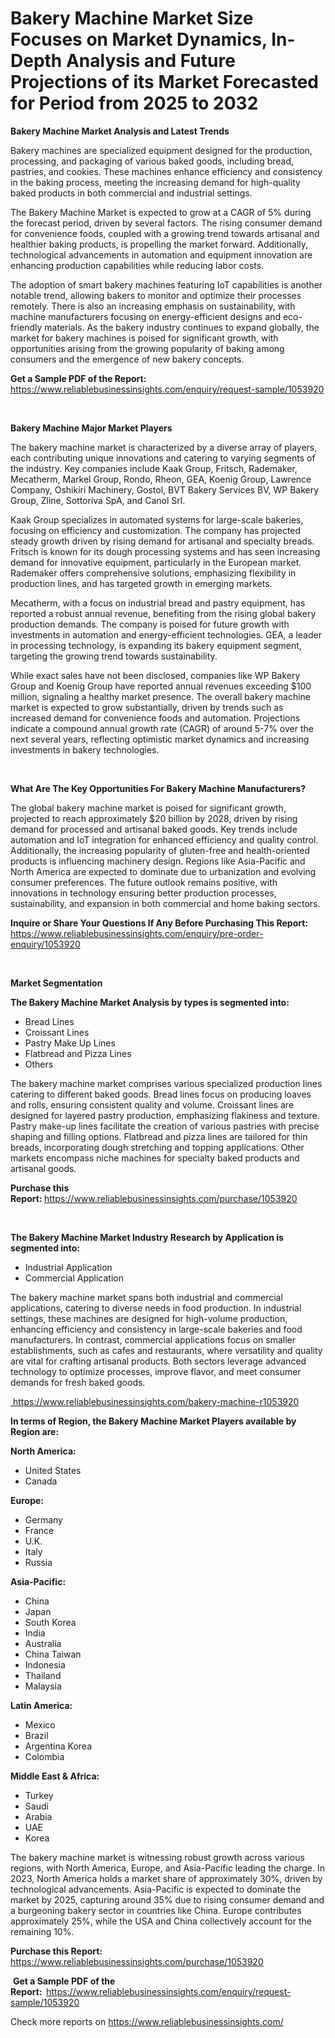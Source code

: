 <p><h1>Bakery Machine Market Size Focuses on Market Dynamics, In-Depth Analysis and Future Projections of its Market Forecasted for Period from 2025 to 2032</h1></p><p><strong>Bakery Machine Market Analysis and Latest Trends</strong></p>
<p><p>Bakery machines are specialized equipment designed for the production, processing, and packaging of various baked goods, including bread, pastries, and cookies. These machines enhance efficiency and consistency in the baking process, meeting the increasing demand for high-quality baked products in both commercial and industrial settings.</p><p>The Bakery Machine Market is expected to grow at a CAGR of 5% during the forecast period, driven by several factors. The rising consumer demand for convenience foods, coupled with a growing trend towards artisanal and healthier baking products, is propelling the market forward. Additionally, technological advancements in automation and equipment innovation are enhancing production capabilities while reducing labor costs. </p><p>The adoption of smart bakery machines featuring IoT capabilities is another notable trend, allowing bakers to monitor and optimize their processes remotely. There is also an increasing emphasis on sustainability, with machine manufacturers focusing on energy-efficient designs and eco-friendly materials. As the bakery industry continues to expand globally, the market for bakery machines is poised for significant growth, with opportunities arising from the growing popularity of baking among consumers and the emergence of new bakery concepts.</p></p>
<p><strong>Get a Sample PDF of the Report:&nbsp;</strong> <a href="https://www.reliablebusinessinsights.com/enquiry/request-sample/1053920?utm_campaign=2220&utm_medium=2&utm_source=Github&utm_content=ia&utm_term=17022025&utm_id=bakery-machine">https://www.reliablebusinessinsights.com/enquiry/request-sample/1053920</a></p>
<p>&nbsp;</p>
<p><strong>Bakery Machine Major Market Players</strong></p>
<p><p>The bakery machine market is characterized by a diverse array of players, each contributing unique innovations and catering to varying segments of the industry. Key companies include Kaak Group, Fritsch, Rademaker, Mecatherm, Markel Group, Rondo, Rheon, GEA, Koenig Group, Lawrence Company, Oshikiri Machinery, Gostol, BVT Bakery Services BV, WP Bakery Group, Zline, Sottoriva SpA, and Canol Srl.</p><p>Kaak Group specializes in automated systems for large-scale bakeries, focusing on efficiency and customization. The company has projected steady growth driven by rising demand for artisanal and specialty breads. Fritsch is known for its dough processing systems and has seen increasing demand for innovative equipment, particularly in the European market. Rademaker offers comprehensive solutions, emphasizing flexibility in production lines, and has targeted growth in emerging markets.</p><p>Mecatherm, with a focus on industrial bread and pastry equipment, has reported a robust annual revenue, benefiting from the rising global bakery production demands. The company is poised for future growth with investments in automation and energy-efficient technologies. GEA, a leader in processing technology, is expanding its bakery equipment segment, targeting the growing trend towards sustainability.</p><p>While exact sales have not been disclosed, companies like WP Bakery Group and Koenig Group have reported annual revenues exceeding $100 million, signaling a healthy market presence. The overall bakery machine market is expected to grow substantially, driven by trends such as increased demand for convenience foods and automation. Projections indicate a compound annual growth rate (CAGR) of around 5-7% over the next several years, reflecting optimistic market dynamics and increasing investments in bakery technologies.</p></p>
<p>&nbsp;</p>
<p><strong>What Are The Key Opportunities For Bakery Machine Manufacturers?</strong></p>
<p><p>The global bakery machine market is poised for significant growth, projected to reach approximately $20 billion by 2028, driven by rising demand for processed and artisanal baked goods. Key trends include automation and IoT integration for enhanced efficiency and quality control. Additionally, the increasing popularity of gluten-free and health-oriented products is influencing machinery design. Regions like Asia-Pacific and North America are expected to dominate due to urbanization and evolving consumer preferences. The future outlook remains positive, with innovations in technology ensuring better production processes, sustainability, and expansion in both commercial and home baking sectors.</p></p>
<p><strong>Inquire or Share Your Questions If Any Before Purchasing This Report:</strong> <a href="https://www.reliablebusinessinsights.com/enquiry/pre-order-enquiry/1053920?utm_campaign=2220&utm_medium=2&utm_source=Github&utm_content=ia&utm_term=17022025&utm_id=bakery-machine">https://www.reliablebusinessinsights.com/enquiry/pre-order-enquiry/1053920</a></p>
<p>&nbsp;</p>
<p><strong>Market Segmentation</strong></p>
<p><strong>The Bakery Machine Market Analysis by types is segmented into:</strong></p>
<p><ul><li>Bread Lines</li><li>Croissant Lines</li><li>Pastry Make Up Lines</li><li>Flatbread and Pizza Lines</li><li>Others</li></ul></p>
<p><p>The bakery machine market comprises various specialized production lines catering to different baked goods. Bread lines focus on producing loaves and rolls, ensuring consistent quality and volume. Croissant lines are designed for layered pastry production, emphasizing flakiness and texture. Pastry make-up lines facilitate the creation of various pastries with precise shaping and filling options. Flatbread and pizza lines are tailored for thin breads, incorporating dough stretching and topping applications. Other markets encompass niche machines for specialty baked products and artisanal goods.</p></p>
<p><strong>Purchase this Report:&nbsp;</strong><a href="https://www.reliablebusinessinsights.com/purchase/1053920?utm_campaign=2220&utm_medium=2&utm_source=Github&utm_content=ia&utm_term=17022025&utm_id=bakery-machine">https://www.reliablebusinessinsights.com/purchase/1053920</a></p>
<p>&nbsp;</p>
<p><strong>The Bakery Machine Market Industry Research by Application is segmented into:</strong></p>
<p><ul><li>Industrial Application</li><li>Commercial Application</li></ul></p>
<p><p>The bakery machine market spans both industrial and commercial applications, catering to diverse needs in food production. In industrial settings, these machines are designed for high-volume production, enhancing efficiency and consistency in large-scale bakeries and food manufacturers. In contrast, commercial applications focus on smaller establishments, such as cafes and restaurants, where versatility and quality are vital for crafting artisanal products. Both sectors leverage advanced technology to optimize processes, improve flavor, and meet consumer demands for fresh baked goods.</p></p>
<p><a href="https://www.reliablebusinessinsights.com/bakery-machine-r1053920?utm_campaign=2220&utm_medium=2&utm_source=Github&utm_content=ia&utm_term=17022025&utm_id=bakery-machine">&nbsp;https://www.reliablebusinessinsights.com/bakery-machine-r1053920</a></p>
<p><strong>In terms of Region, the Bakery Machine Market Players available by Region are:</strong></p>
<p>
    <p> <strong> North America: </strong>
        <ul>
            <li>United States</li>
            <li>Canada</li>
        </ul>
        </p> 
    <p> <strong> Europe: </strong>
        <ul>
            <li>Germany</li>
            <li>France</li>
            <li>U.K.</li>
            <li>Italy</li>
            <li>Russia</li>
        </ul>
        </p> 
    <p> <strong> Asia-Pacific: </strong>
        <ul>
            <li>China</li>
            <li>Japan</li>
            <li>South Korea</li>
            <li>India</li>
            <li>Australia</li>
            <li>China Taiwan</li>
            <li>Indonesia</li>
            <li>Thailand</li>
            <li>Malaysia</li>
        </ul>
        </p> 
    <p> <strong> Latin America: </strong>
        <ul>
            <li>Mexico</li>
            <li>Brazil</li>
            <li>Argentina Korea</li>
            <li>Colombia</li>
        </ul>
        </p> 
    <p> <strong> Middle East & Africa: </strong>
        <ul>
            <li>Turkey</li>
            <li>Saudi</li>
            <li>Arabia</li>
            <li>UAE</li>
            <li>Korea</li>
        </ul>
    </p>
    </p>
<p><p>The bakery machine market is witnessing robust growth across various regions, with North America, Europe, and Asia-Pacific leading the charge. In 2023, North America holds a market share of approximately 30%, driven by technological advancements. Asia-Pacific is expected to dominate the market by 2025, capturing around 35% due to rising consumer demand and a burgeoning bakery sector in countries like China. Europe contributes approximately 25%, while the USA and China collectively account for the remaining 10%.</p></p>
<p><strong>Purchase this Report: </strong><a href="https://www.reliablebusinessinsights.com/purchase/1053920?utm_campaign=2220&utm_medium=2&utm_source=Github&utm_content=ia&utm_term=17022025&utm_id=bakery-machine">https://www.reliablebusinessinsights.com/purchase/1053920</a></p>
<p>&nbsp;<strong>Get a Sample PDF of the Report:&nbsp;&nbsp;</strong><a href="https://www.reliablebusinessinsights.com/enquiry/request-sample/1053920?utm_campaign=2220&utm_medium=2&utm_source=Github&utm_content=ia&utm_term=17022025&utm_id=bakery-machine">https://www.reliablebusinessinsights.com/enquiry/request-sample/1053920</a></p>
<p><strong></strong></p>
<p>Check more reports on <a href="https://www.reliablebusinessinsights.com/?utm_campaign=2220&utm_medium=2&utm_source=Github&utm_content=ia&utm_term=17022025&utm_id=bakery-machine">https://www.reliablebusinessinsights.com/</a></p>
